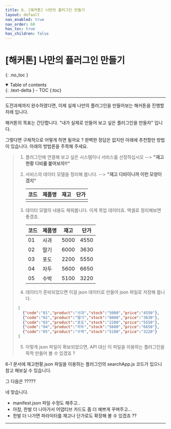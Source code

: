 ```yaml
---
title: 6. [해커톤] 나만의 플러그인 만들기
layout: default
nav_enabled: true
nav_order: 60
has_toc: true
has_children: false
---
```


# [해커톤] 나만의 플러그인 만들기
{: .no_toc }

<details open markdown="block">
  <summary>
    Table of contents
  </summary>
  {: .text-delta }
- TOC
{:toc}
</details>

---

도전과제까지 완수하였다면, 이제 실제 나만의 플러그인을 만들어보는 해커톤을 진행할 차례 입니다.

해커톤의 목표는 간단합니다. "내가 실제로 만들어 보고 싶은 플러그인을 만들자" 입니다.

그렇다면 구체적으로 어떻게 하면 될까요 ? 완벽한 정답은 없지만 아래에 추천할만 방법이 있습니다. 아래의 방법론을 주목해 주세요.

> 1. 플러그인에 연결해 보고 싶은 시스템이나 서비스를 선정하십시오 --> **"재고현황 디비를 붙여보자!!"**
> 2. 서비스의 데이터 모델을 정리해 봅니다. --> **"재고 디비이니까 이런 모양이겠지"**
>
>     |코드|제품명|재고|단가|
>     |---|---|---|---|
>     |||||
> 3. 데이터 모델의 내용도 채워봅니다. 이게 목업 데이터죠. 엑셀로 정리해보면 좋겠죠.
>
>     |코드|제품명|재고|단가|
>     |---|---|---|---|
>     |01|사과|5000|4550|
>     |02|딸기|6000|3630|
>     |03|포도|2200|5550|
>     |04|자두|5600|6650|
>     |05|수박|5100|3220|
> 4. 데이터가 준비되었으면 이걸 json 데이터로 만들어 json 파일로 저장해 둡니다.
>```json
>[
>   {"code":"01","product":"사과","stock":"5000","price":"4550"},
>   {"code":"02","product":"딸기","stock":"6000","price":"3630"},
>   {"code":"03","product":"포도","stock":"2200","price":"5550"},
>   {"code":"04","product":"자두","stock":"5600","price":"6650"},
>   {"code":"05","product":"수박","stock":"5100","price":"3220"}
>]      
>```
> 5. 이렇게 json 파일이 확보되었으면, API 대신 이 파일을 이용하는 플러그인을 뚝딱 만들어 볼 수 있겠죠 ?

6-1 문서에 재고현황.json 파일을 이용하는 플러그인의 searchApp.js 코드가 있으니 참고 해보실 수 있습니다.

그 다음은 ?????

네 맞습니다.

- manifest.json 파일 수정도 해주고..
- 아참, 한발 더 나아가서 어댑티브 카드도 좀 더 예쁘게 꾸며주고...
- 한발 더 나가면 파라미터를 재고나 단가로도 확장해 볼 수 있겠죠 ??

---




